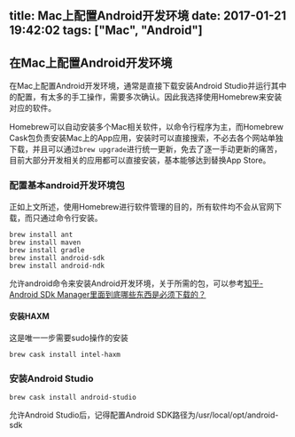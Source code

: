 title: Mac上配置Android开发环境
date: 2017-01-21 19:42:02
tags: ["Mac", "Android"]
---

## 在Mac上配置Android开发环境

在Mac上配置Android开发环境，通常是直接下载安装Android Studio并运行其中的配置，有太多的手工操作，需要多次确认。因此我选择使用Homebrew来安装对应的软件。

Homebrew可以自动安装多个Mac相关软件，以命令行程序为主，而Homebrew Cask包负责安装Mac上的App应用，安装时可以直接搜索，不必去各个网站单独下载，并且可以通过`brew upgrade`进行统一更新，免去了逐一手动更新的痛苦，目前大部分开发相关的应用都可以直接安装，基本能够达到替换App Store。

### 配置基本android开发环境包

正如上文所述，使用Homebrew进行软件管理的目的，所有软件均不会从官网下载，而只通过命令行安装。

```
brew install ant
brew install maven
brew install gradle
brew install android-sdk
brew install android-ndk
```

允许android命令来安装Android开发环境，关于所需的包，可以参考[知乎-Android SDk Manager里面到底哪些东西是必须下载的？](https://www.zhihu.com/question/31935836)

#### 安装HAXM

这是唯一一步需要sudo操作的安装
```
brew cask install intel-haxm
```

### 安装Android Studio

```
brew cask install android-studio
```

允许Android Studio后，记得配置Android SDK路径为/usr/local/opt/android-sdk

###